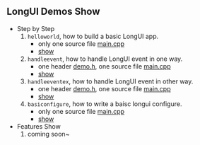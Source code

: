 ## LongUI Demos Show
  - Step by Step
    1. `helloworld`, how to build a basic LongUI app.
        - only one source file [main.cpp](./Demos/Step1_helloworld/main.cpp)
        - [show](./_resources/step1.png)
    2. `handleevent`, how to handle LongUI event in one way.
        - one header [demo.h](./Demos/Step2_handleevent/demo.h), one source file [main.cpp](./Demos/Step2_handleevent/main.cpp)
        - [show](./_resources/step2.png)
    3. `handleeventex`, how to handle LongUI event in other way.
        - one header [demo.h](./Demos/Step3_handleeventex/demo.h), one source file [main.cpp](./Demos/Step3_handleeventex/main.cpp)
        - [show](./_resources/step3.png)
    4. `basiconfigure`, how to write a baisc longui configure.
        - only one source file [main.cpp](./Demos/Step4_basiconfigure/main.cpp)
        - [show](./_resources/step4.png)
  - Features Show
    1. coming soon~
